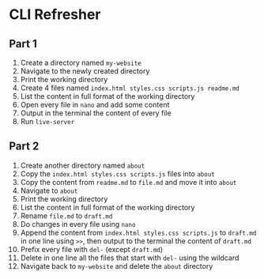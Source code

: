 # CLI Refresher

## Part 1

1. Create a directory named `my-website`
2. Navigate to the newly created directory
3. Print the working directory
4. Create 4 files named `index.html styles.css scripts.js readme.md`
5. List the content in full format of the working directory
6. Open every file in `nano` and add some content
7. Output in the terminal the content of every file
8. Run `live-server`

## Part 2

1. Create another directory named `about`
2. Copy the `index.html styles.css scripts.js` files into `about`
3. Copy the content from `readme.md` to `file.md` and move it into `about`
4. Navigate to `about`
5. Print the working directory
6. List the content in full format of the working directory
7. Rename `file.md` to `draft.md`
8. Do changes in every file using `nano`
9. Append the content from `index.html styles.css scripts.js` to `draft.md` in one line using `>>`, then output to the terminal the content of `draft.md`
10. Prefix every file with `del-` (except `draft.md`)
11. Delete in one line all the files that start with `del-` using the wildcard
12. Navigate back to `my-website` and delete the `about` directory
